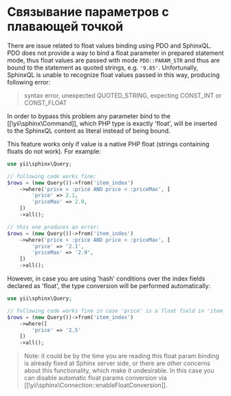 Связывание параметров с плавающей точкой
====================

There are issue related to float values binding using PDO and SphinxQL.
PDO does not provide a way to bind a float parameter in prepared statement mode, thus float values are passed
with mode `PDO::PARAM_STR` and thus are bound to the statement as quoted strings, e.g. `'9.85'`.
Unfortunally, SphinxQL is unable to recognize float values passed in this way, producing following error:

> syntax error, unexpected QUOTED_STRING, expecting CONST_INT or CONST_FLOAT

In order to bypass this problem any parameter bind to the [[\yii\sphinx\Command]], which PHP type is exactly 'float',
will be inserted to the SphinxQL content as literal instead of being bound.

This feature works only if value is a native PHP float (strings containing floats do not work).
For example:

```php
use yii\sphinx\Query;

// following code works fine:
$rows = (new Query())->from('item_index')
    ->where('price > :price AND price < :priceMax', [
        'price' => 2.1,
        'priceMax' => 2.9,
    ])
    ->all();

// this one produces an error:
$rows = (new Query())->from('item_index')
    ->where('price > :price AND price < :priceMax', [
        'price' => '2.1',
        'priceMax' => '2.9',
    ])
    ->all();
```

However, in case you are using 'hash' conditions over the index fields declared as 'float', the type conversion will be
performed automatically:

```php
use yii\sphinx\Query;

// following code works fine in case 'price' is a float field in 'item_index':
$rows = (new Query())->from('item_index')
    ->where([
        'price' => '2.5'
    ])
    ->all();
```

> Note: it could be by the time you are reading this float param binding is already fixed at Sphinx server side, or there
  are other concerns about this functionality, which make it undesirable. In this case you can disable automatic
  float params conversion via [[\yii\sphinx\Connection::enableFloatConversion]].

